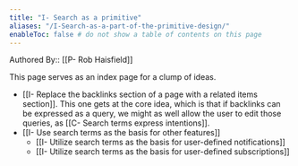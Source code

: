 ```yaml
---
title: "I- Search as a primitive"
aliases: "/I-Search-as-a-part-of-the-primitive-design/"
enableToc: false # do not show a table of contents on this page
---
```

Authored By:: [[P- Rob Haisfield]]

This page serves as an index page for a clump of ideas.

-   [[I- Replace the backlinks section of a page with a related items section]]. This one gets at the core idea, which is that if backlinks can be expressed as a query, we might as well allow the user to edit those queries, as [[C- Search terms express intentions]]. 
-   [[I- Use search terms as the basis for other features]]
    -   [[I- Utilize search terms as the basis for user-defined notifications]]
    -   [[I- Utilize search terms as the basis for user-defined subscriptions]]
